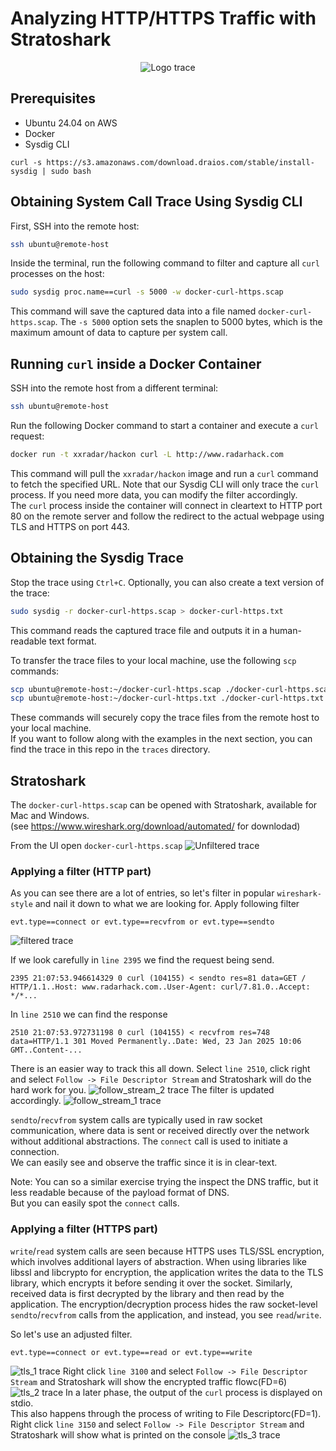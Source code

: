 # Analyzing HTTP/HTTPS Traffic with Stratoshark

<p align="center">
  <img src="./images/stratoshark_logo_240.png" alt="Logo trace" title="Logo" />
</p>

## Prerequisites
- Ubuntu 24.04 on AWS
- Docker 
- Sysdig CLI 
```
curl -s https://s3.amazonaws.com/download.draios.com/stable/install-sysdig | sudo bash
```
## Obtaining System Call Trace Using Sysdig CLI

First, SSH into the remote host:
```sh
ssh ubuntu@remote-host
```

Inside the terminal, run the following command to filter and capture all `curl` processes on the host:
```sh
sudo sysdig proc.name==curl -s 5000 -w docker-curl-https.scap
```
This command will save the captured data into a file named `docker-curl-https.scap`. The `-s 5000` option sets the snaplen to 5000 bytes, which is the maximum amount of data to capture per system call.

## Running `curl` inside a Docker Container

SSH into the remote host from a different terminal:
```sh
ssh ubuntu@remote-host
```

Run the following Docker command to start a container and execute a `curl` request:
```sh
docker run -t xxradar/hackon curl -L http://www.radarhack.com
```
This command will pull the `xxradar/hackon` image and run a `curl` command to fetch the specified URL. Note that our Sysdig CLI will only trace the `curl` process. If you need more data, you can modify the filter accordingly. <br>
The `curl` process inside the container will connect in cleartext to HTTP port 80 on the remote server and follow the redirect to the actual webpage using TLS and HTTPS on port 443.

## Obtaining the Sysdig Trace

Stop the trace using `Ctrl+C`. Optionally, you can also create a text version of the trace:
```sh
sudo sysdig -r docker-curl-https.scap > docker-curl-https.txt
```
This command reads the captured trace file and outputs it in a human-readable text format.

To transfer the trace files to your local machine, use the following `scp` commands:
```sh
scp ubuntu@remote-host:~/docker-curl-https.scap ./docker-curl-https.scap
scp ubuntu@remote-host:~/docker-curl-https.txt ./docker-curl-https.txt
```
These commands will securely copy the trace files from the remote host to your local machine.<br>
If you want to follow along with the examples in the next section, you can find the trace in this repo in the `traces` directory.

## Stratoshark
The `docker-curl-https.scap` can be opened with Stratoshark, available for Mac and Windows.<br> 
(see https://www.wireshark.org/download/automated/ for downlodad)


From the UI open `docker-curl-https.scap`
![Unfiltered trace](./images/unfiltered_1.png "Unfiltered traces")



### Applying a filter (HTTP part)
As you can see there are a lot of entries, so let's filter in popular `wireshark-style` and nail it down to what we are looking for.
Apply following filter
```
evt.type==connect or evt.type==recvfrom or evt.type==sendto
```
![filtered trace](./images/filtered.png "Filtered traces")

If we look carefully in `line 2395` we find the request being send.
```
2395 21:07:53.946614329 0 curl (104155) < sendto res=81 data=GET / HTTP/1.1..Host: www.radarhack.com..User-Agent: curl/7.81.0..Accept: */*...
```
In `line 2510` we can find the response
```
2510 21:07:53.972731198 0 curl (104155) < recvfrom res=748 data=HTTP/1.1 301 Moved Permanently..Date: Wed, 23 Jan 2025 10:06 GMT..Content-...
```
There is an easier way to track this all down. Select `line 2510`, click right and select `Follow -> File Descriptor Stream` and Stratoshark will do the hard work for you.
![follow_stream_2 trace](./images/follow_stream_2.png "Filtered traces")
The filter is updated accordingly.
![follow_stream_1 trace](./images/follow_stream_1.png "Filtered traces")

`sendto`/`recvfrom` system calls are typically used in raw socket communication, where data is sent or received directly over the network without additional abstractions. The `connect` call is used to initiate a connection.<br>
We can easily see and observe the traffic since it is in clear-text.

Note: You can so a similar exercise trying the inspect the DNS traffic, but it less readable because of the payload format of DNS. <br>
But you can easily spot the `connect` calls.

### Applying a filter (HTTPS part)
`write`/`read` system calls are seen because HTTPS uses TLS/SSL encryption, which involves additional layers of abstraction. When using libraries like libssl and libcrypto for encryption,  the application writes the data to the TLS library, which encrypts it before sending it over the socket. Similarly, received data is first decrypted by the library and then read by the application.  The encryption/decryption process hides the raw socket-level `sendto`/`recvfrom` calls from the application, and instead, you see `read`/`write`.<br>

So let's use an adjusted filter.
```
evt.type==connect or evt.type==read or evt.type==write
```
![tls_1 trace](./images/tls_1.png "tls_1 traces")
Right click `line 3100` and select `Follow -> File Descriptor Stream` and Stratoshark will show the encrypted traffic flowc(FD=6)
![tls_2 trace](./images/tls_2.png "tls_2 traces")
In a later phase, the output of the `curl` process is displayed on stdio.<br>
This also happens through the process of writing to File Descriptorc(FD=1).
Right click `line 3150` and select `Follow -> File Descriptor Stream` and Stratoshark will show what is printed on the console
![tls_3 trace](./images/tls_3.png "tls_3 traces")

